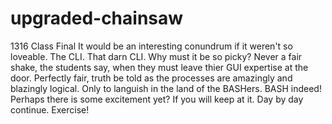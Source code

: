 # upgraded-chainsaw
1316 Class Final
It would be an interesting conundrum if it weren't so loveable.
The CLI. That darn CLI. Why must it be so picky?
Never a fair shake, the students say, when they must leave thier GUI expertise at the door.
Perfectly fair, truth be told as the processes are amazingly and blazingly logical.
Only to languish in the land of the BASHers.
BASH indeed!
Perhaps there is some excitement yet?
If you will keep at it.
Day by day continue.
Exercise!
